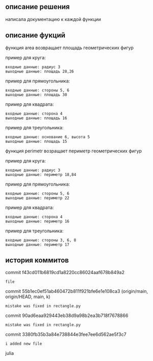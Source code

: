 ## описание решения

написала документацию к каждой функции 

## описание фукций 

функция area возвращает площадь геометрических фигур

пример для круга:

    входные данные: радиус 3
    выходные данные: площадь 28,26

пример для прямоугольника:

    входные данные: стороны 5, 6
    выходные данные: площадь 30

пример для квадрата:

    входные данные: сторона 4
    выходные данные: площадь 16

пример для треугольника:

    входные данные: основание 6, высота 5
    выходные данные: площадь 15

функция perimetr возращает периметр геометрических фигур

пример для круга:

    входные данные: радиус 3
    выходные данные: периметр 18,84

пример для прямоугольника:

    входные данные: стороны 5, 6
    выходные данные: периметр 22

пример для квадрата:

    входные данные: сторона 4
    выходные данные: периметр 16

пример для треугольника:

    входные данные: стороны 3, 6, 8
    выходные данные: периметр 17


## история коммитов

commit f43cd011b6819cd1a8220cc86024aaf678b849a2

    file

commit 55b1ec0ef51ab460472b811f921bfe6e1e108ca3 (origin/main, origin/HEAD, main, k)

    mistake was fixed in rectangle.py

commit 90ad6eaa929443eb38d9a98b2ea3b718f7678866

    mistake was fixed in rectangle.py

commit 3380fb35b3a84e738844e3fee7ee6d562ae5f3c7

    i added new file
julia